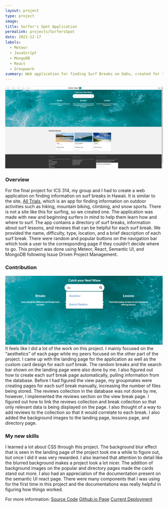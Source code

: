 ```yaml
---
layout: project
type: project
image: 
title: Surfer's Spot Application
permalink: projects/SurfersSpot
date: 2021-12-17
labels:
  - Meteor
  - JavaScript
  - MongoDB
  - React
  - Groupwork
summary: Web application for finding Surf Breaks on Oahu, created for the final project in ICS 314.   
---
```

<div class="ui medium rounded images">
  <img class="ui image" src="../images/SurfersSpotLanding.png">
</div>

### Overview

For the final project for ICS 314, my group and I had to create a web application on finding information on surf breaks in Hawaii. It is similar to the site, <a href = "https://www.alltrails.com/"> All Trials</a>, which is an app for finding information on outdoor activities such as hiking, mountain biking, climbing, and snow sports. There is not a site like this for surfing, so we created one. The application was made with new and beginning surfers in mind to help them learn how and where to surf. The app contains a directory of surf breaks, information about surf lessons, and reviews that can be helpful for each surf break. We provided the name, difficulty, type, location, and a brief description of each surf break. There were random and popular buttons on the navigation bar which took a user to the corresponding page if they couldn’t decide where to go. This project was done using Meteor, React, Semantic UI, and MongoDB following Issue Driven Project Management. 

### Contribution
<div class="ui medium rounded images">
  <img class="ui image" src="../images/Search-Bar.png">
</div>
It feels like I did a lot of the work on this project. I mainly focused on the “aesthetics” of each page while my peers focused on the other part of the project. I came up with the landing page for the application as well as the custom card design for each surf break. The random breaks and the search bar shown on the landing page were also done by me. I also figured out how to create each surf break page automatically, pulling information from the database. Before I had figured the view page, my groupmates were creating pages for each surf break manually, increasing the number of files being stored. The reviews collection in the database was not done by me, however, I implemented the reviews section on the view break page. I figured out how to link the reviews collection and break collection so that only relevant data is being displayed on the page. I also thought of a way to add reviews to the collection so that it would correlate to each break.  I also added the background images to the landing page, lessons page, and directory page.  

### My new skills

I learned a lot about CSS through this project. The background blur effect that is seen in the landing page of the project took me a while to figure out, but once I did it was very rewarded. I also learned that attention to detail like the blurred background makes a project look a lot nicer. The addition of background images on the popular and directory pages made the cards stand out more. I also had an appreciation of the documentation present on the semantic UI react page. There were many components that I was using for the first time in this project and the documentations was really helpful in figuring how things worked. 

For more information:
<a href = "https://github.com/surfers-spot/surfers-spot">Source Code</a>
<a href = “https://surfers-spot.github.io/”>Github.io Page</a>
<a href = “https://surfersspot.xyz/#/”>Current Deployment</a>
